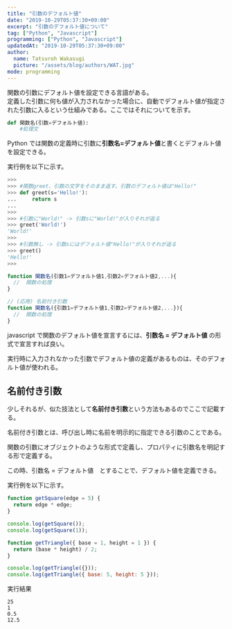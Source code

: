```yaml
---
title: "引数のデフォルト値"
date: "2019-10-29T05:37:30+09:00"
excerpt: "引数のデフォルト値について"
tag: ["Python", "Javascript"]
programming: ["Python", "Javascript"]
updatedAt: "2019-10-29T05:37:30+09:00"
author:
  name: Tatsuroh Wakasugi
  picture: "/assets/blog/authors/WAT.jpg"
mode: programming
---
```


関数の引数にデフォルト値を設定できる言語がある。  
定義した引数に何も値が入力されなかった場合に、自動でデフォルト値が指定された引数に入るという仕組みである。ここではそれについてを示す。

<div class="note_content_by_programming_language" id="note_content_Python">

```python
def 関数名(引数=デフォルト値):
    #処理文
```

Python では関数の定義時に引数に**引数名=デフォルト値**と書くとデフォルト値を設定できる。

実行例を以下に示す。

```python
>>>
>>> #関数greet、引数の文字をそのまま返す。引数のデフォルト値は"Hello!"
>>> def greet(s='Hello!'):
...     return s
...
>>>
>>> #引数に"World!" -> 引数sに"World!"が入りそれが返る
>>> greet('World!')
'World!'
>>>
>>> #引数無し -> 引数sにはデフォルト値"Hello!"が入りそれが返る
>>> greet()
'Hello!'
>>>
```

</div>
<div class="note_content_by_programming_language" id="note_content_Javascript">

```javascript
function 関数名(引数1=デフォルト値1,引数2=デフォルト値2,...){
  //  関数の処理
}

// (応用) 名前付き引数
function 関数名({引数1=デフォルト値1,引数2=デフォルト値2,...}){
  //  関数の処理
}
```

javascript で関数のデフォルト値を宣言するには、**引数名 = デフォルト値** の形式で宣言すれば良い。

実行時に入力されなかった引数でデフォルト値の定義があるものは、そのデフォルト値が使われる。

## 名前付き引数

少しそれるが、似た技法として**名前付き引数**という方法もあるのでここで記載する。

名前付き引数とは、呼び出し時に名前を明示的に指定できる引数のことである。

関数の引数にオブジェクトのような形式で定義し、プロパティに引数名を明記する形で定義する。

この時、引数名 = デフォルト値　とすることで、デフォルト値を定義できる。

実行例を以下に示す。

```javascript
function getSquare(edge = 5) {
  return edge * edge;
}

console.log(getSquare());
console.log(getSquare(1));

function getTriangle({ base = 1, height = 1 }) {
  return (base * height) / 2;
}

console.log(getTriangle({}));
console.log(getTriangle({ base: 5, height: 5 }));
```

実行結果

```
25
1
0.5
12.5
```

</div>
